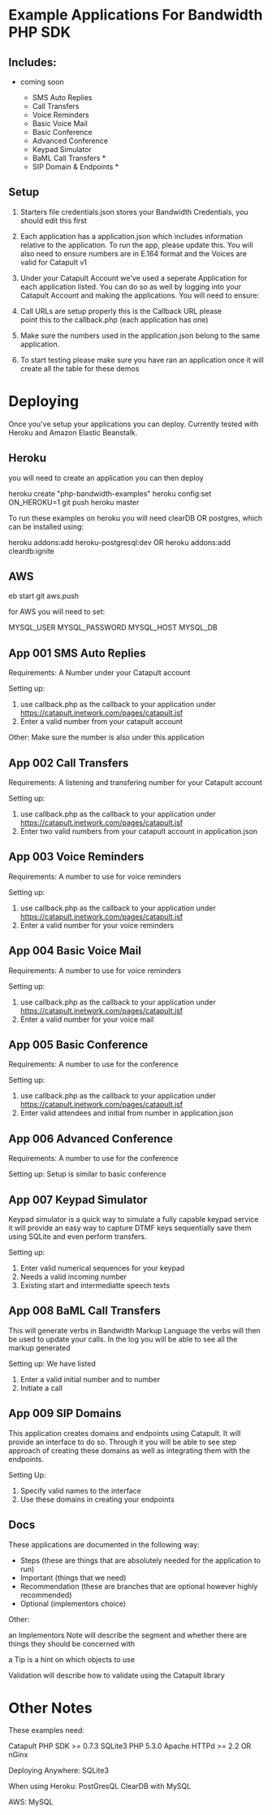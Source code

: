 Example Applications For Bandwidth PHP SDK
======================================================

Includes:
-----------------------------------------------------
* coming soon

  - SMS Auto Replies
  - Call Transfers 
  - Voice Reminders
  - Basic Voice Mail
  - Basic Conference
  - Advanced Conference
  - Keypad Simulator
  - BaML Call Transfers *
  - SIP Domain & Endpoints *


Setup
------------------------------------------------------

1. Starters file credentials.json stores your
Bandwidth Credentials, you should edit this first


2. Each application has a application.json which includes
information relative to the application. To run the app, please
update this. You will also need to ensure numbers are
in E.164 format and the Voices are valid for Catapult v1

3. Under your Catapult Account we've used a seperate Application
for each application listed. You can do so as well by logging
into your Catapult Account and making the applications. You will
need to ensure:

  1. Call URLs are setup properly 
     this is the Callback URL please   
     point this to the callback.php (each application has one)
  
  2. Make sure the numbers used in the application.json
     belong to the same application. 

4. To start testing please make sure you have
ran an application once it will create all the table
for these demos



Deploying
=========================================================

Once you've setup your applications you can deploy. Currently
tested with Heroku and Amazon Elastic Beanstalk.


Heroku
-------------------------------------------------------
you will need to create an application you can then deploy 


  heroku create "php-bandwidth-examples"
  heroku config:set ON_HEROKU=1
  git push heroku master


To run these examples on heroku you will need clearDB OR postgres, which can
be installed using:

  heroku addons:add heroku-postgresql:dev 
  OR 
  heroku addons:add cleardb:ignite 




AWS
-----------------------------------------------------------

  eb start
  git aws.push


for AWS you will need to set:

  MYSQL_USER
  MYSQL_PASSWORD
  MYSQL_HOST
  MYSQL_DB




App 001 SMS Auto Replies
----------------------------------------------------------

Requirements:
A Number under your Catapult account

Setting up:
  1. use callback.php as the callback to your application
  under https://catapult.inetwork.com/pages/catapult.jsf
  2. Enter a valid number from your catapult account 

Other:
Make sure the number is also under this application


App 002 Call Transfers
-----------------------------------------------------------

Requirements:
A listening and transfering number for your Catapult account

Setting up:
  1. use callback.php as the callback to your application
  under https://catapult.inetwork.com/pages/catapult.jsf
  2. Enter two valid numbers from your catapult account in
  application.json


App 003 Voice Reminders
-----------------------------------------------------------

Requirements:
A number to use for voice reminders

Setting up:
  1. use callback.php as the callback to your application
  under https://catapult.inetwork.com/pages/catapult.jsf
  2. Enter a valid number for your voice reminders

App 004 Basic Voice Mail
-----------------------------------------------------------

Requirements:
A number to use for voice reminders

Setting up:
  1. use callback.php as the callback to your application
  under https://catapult.inetwork.com/pages/catapult.jsf
  2. Enter a valid number for your voice mail 


App 005 Basic Conference
---------------------------------------------------------

Requirements:
A number to use for the conference

Setting up:
  1. use callback.php as the callback to your application
  under https://catapult.inetwork.com/pages/catapult.jsf
  2. Enter valid attendees and initial from number
  in application.json


App 006 Advanced Conference
---------------------------------------------------------

Requirements:
A number to use for the conference

Setting up:
  Setup is similar to basic conference


App 007 Keypad Simulator
--------------------------------------------------------

Keypad simulator is a quick way to simulate a fully capable keypad service it will provide an easy way to capture DTMF keys
sequentially save them using SQLite and even perform transfers.

Setting up:
   1. Enter valid numerical sequences for your keypad
   2. Needs a valid incoming number 
   3. Existing start and intermediatte speech texts

App 008 BaML Call Transfers
--------------------------------------------------------

This will generate verbs in Bandwidth Markup Language
the verbs will then be used to update your calls. In the log
you will be able to see all the markup generated

Setting up:
We have listed
  1. Enter a valid initial number and to number
  2. Initiate a call

App 009  SIP Domains 
-------------------------------------------------------

This application creates domains and endpoints using
Catapult. It will provide an interface to do so. Through it
you will be able to see step approach of creating
these domains as well as integrating them with the endpoints.

Setting Up:
  1. Specify valid names to the interface 
  2. Use these domains in creating your endpoints 

Docs
---------------------------------------------------------

These applications are documented in the following way:
  * Steps (these are things that are absolutely needed for the application to run)
  * Important (things that we need)
  * Recommendation (these are branches that are optional however highly recommended)
  * Optional (implementors choice)

Other:

an Implementors Note will describe the segment 
and whether there are things they should be concerned with

a Tip is a hint on which objects to use

Validation will describe how to validate
using the Catapult library

Other Notes
===========================================================

These examples need:

Catapult PHP SDK >= 0.7.3
SQLite3
PHP 5.3.0
Apache HTTPd >= 2.2 OR nGinx 


Deploying Anywhere:
  SQLite3


When using Heroku:
  PostGresQL 
  ClearDB with MySQL

AWS:
  MySQL
